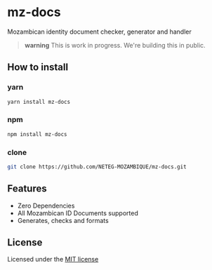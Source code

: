 # mz-docs

Mozambican identity document checker, generator and handler

> **warning**
> This is work in progress. We're building this in public.

## How to install

### yarn

```bash
yarn install mz-docs
```

### npm

```bash
npm install mz-docs
```

### clone

```bash
git clone https://github.com/NETEG-MOZAMBIQUE/mz-docs.git
```

## Features

- Zero Dependencies
- All Mozambican ID Documents supported
- Generates, checks and formats

## License

Licensed under the [MIT license](https://github.com/NETEG-MOZAMBIQUE/mz-docs/blob/main/LICENSE)

